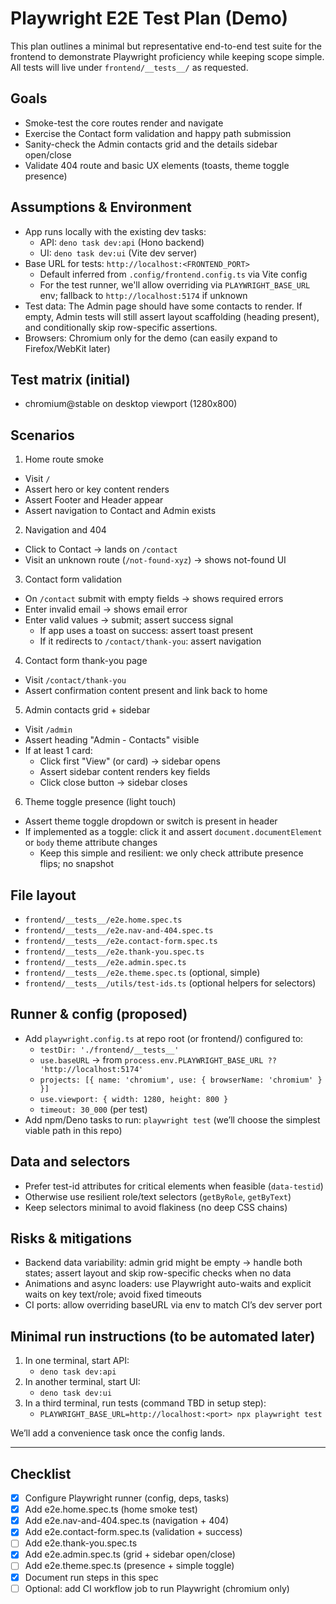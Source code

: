# Playwright E2E Test Plan (Demo)

This plan outlines a minimal but representative end-to-end test suite for the frontend to demonstrate Playwright proficiency while keeping scope simple. All tests will live under `frontend/__tests__/` as requested.

## Goals

- Smoke-test the core routes render and navigate
- Exercise the Contact form validation and happy path submission
- Sanity-check the Admin contacts grid and the details sidebar open/close
- Validate 404 route and basic UX elements (toasts, theme toggle presence)

## Assumptions & Environment

- App runs locally with the existing dev tasks:
  - API: `deno task dev:api` (Hono backend)
  - UI: `deno task dev:ui` (Vite dev server)
- Base URL for tests: `http://localhost:<FRONTEND_PORT>`
  - Default inferred from `.config/frontend.config.ts` via Vite config
  - For the test runner, we'll allow overriding via `PLAYWRIGHT_BASE_URL` env; fallback to `http://localhost:5174` if unknown
- Test data: The Admin page should have some contacts to render. If empty, Admin tests will still assert layout scaffolding (heading present), and conditionally skip row-specific assertions.
- Browsers: Chromium only for the demo (can easily expand to Firefox/WebKit later)

## Test matrix (initial)

- chromium@stable on desktop viewport (1280x800)

## Scenarios

1. Home route smoke

- Visit `/`
- Assert hero or key content renders
- Assert Footer and Header appear
- Assert navigation to Contact and Admin exists

2. Navigation and 404

- Click to Contact -> lands on `/contact`
- Visit an unknown route (`/not-found-xyz`) -> shows not-found UI

3. Contact form validation

- On `/contact` submit with empty fields -> shows required errors
- Enter invalid email -> shows email error
- Enter valid values -> submit; assert success signal
  - If app uses a toast on success: assert toast present
  - If it redirects to `/contact/thank-you`: assert navigation

4. Contact form thank-you page

- Visit `/contact/thank-you`
- Assert confirmation content present and link back to home

5. Admin contacts grid + sidebar

- Visit `/admin`
- Assert heading "Admin - Contacts" visible
- If at least 1 card:
  - Click first "View" (or card) -> sidebar opens
  - Assert sidebar content renders key fields
  - Click close button -> sidebar closes

6. Theme toggle presence (light touch)

- Assert theme toggle dropdown or switch is present in header
- If implemented as a toggle: click it and assert `document.documentElement` or `body` theme attribute changes
  - Keep this simple and resilient: we only check attribute presence flips; no snapshot

## File layout

- `frontend/__tests__/e2e.home.spec.ts`
- `frontend/__tests__/e2e.nav-and-404.spec.ts`
- `frontend/__tests__/e2e.contact-form.spec.ts`
- `frontend/__tests__/e2e.thank-you.spec.ts`
- `frontend/__tests__/e2e.admin.spec.ts`
- `frontend/__tests__/e2e.theme.spec.ts` (optional, simple)
- `frontend/__tests__/utils/test-ids.ts` (optional helpers for selectors)

## Runner & config (proposed)

- Add `playwright.config.ts` at repo root (or frontend/) configured to:
  - `testDir: './frontend/__tests__'`
  - `use.baseURL` -> from `process.env.PLAYWRIGHT_BASE_URL ?? 'http://localhost:5174'`
  - `projects: [{ name: 'chromium', use: { browserName: 'chromium' } }]`
  - `use.viewport: { width: 1280, height: 800 }`
  - `timeout: 30_000` (per test)
- Add npm/Deno tasks to run: `playwright test` (we’ll choose the simplest viable path in this repo)

## Data and selectors

- Prefer test-id attributes for critical elements when feasible (`data-testid`)
- Otherwise use resilient role/text selectors (`getByRole`, `getByText`)
- Keep selectors minimal to avoid flakiness (no deep CSS chains)

## Risks & mitigations

- Backend data variability: admin grid might be empty -> handle both states; assert layout and skip row-specific checks when no data
- Animations and async loaders: use Playwright auto-waits and explicit waits on key text/role; avoid fixed timeouts
- CI ports: allow overriding baseURL via env to match CI’s dev server port

## Minimal run instructions (to be automated later)

1. In one terminal, start API:
   - `deno task dev:api`
2. In another terminal, start UI:
   - `deno task dev:ui`
3. In a third terminal, run tests (command TBD in setup step):
   - `PLAYWRIGHT_BASE_URL=http://localhost:<port> npx playwright test`

We’ll add a convenience task once the config lands.

---

## Checklist

- [x] Configure Playwright runner (config, deps, tasks)
- [x] Add e2e.home.spec.ts (home smoke test)
- [x] Add e2e.nav-and-404.spec.ts (navigation + 404)
- [x] Add e2e.contact-form.spec.ts (validation + success)
- [ ] Add e2e.thank-you.spec.ts
- [x] Add e2e.admin.spec.ts (grid + sidebar open/close)
- [ ] Add e2e.theme.spec.ts (presence + simple toggle)
- [x] Document run steps in this spec
- [ ] Optional: add CI workflow job to run Playwright (chromium only)
